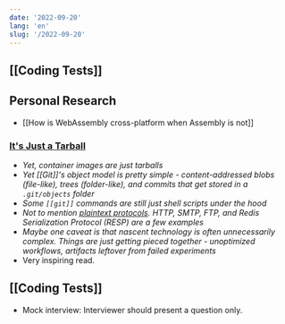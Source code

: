 ```yaml
---
date: '2022-09-20'
lang: 'en'
slug: '/2022-09-20'
---
```


## [[Coding Tests]]

## Personal Research

- [[How is WebAssembly cross-platform when Assembly is not]]

### [It's Just a Tarball](https://matt-rickard.ghost.io/its-just-a-tarball/)

- _Yet, container images are just tarballs_
- _Yet [[Git]]'s object model is pretty simple - content-addressed blobs (file-like), trees (folder-like), and commits that get stored in a `.git/objects` folder_
- _Some `[[git]]` commands are still just shell scripts under the hood_
- _Not to mention [plaintext protocols](https://matt-rickard.com/the-power-of-plaintext-protocols). HTTP, SMTP, FTP, and Redis Serialization Protocol (RESP) are a few examples_
- _Maybe one caveat is that nascent technology is often unnecessarily complex. Things are just getting pieced together - unoptimized workflows, artifacts leftover from failed experiments_
- Very inspiring read.

## [[Coding Tests]]

- Mock interview: Interviewer should present a question only.
